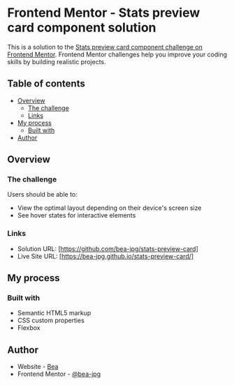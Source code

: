 # Frontend Mentor - Stats preview card component solution

This is a solution to the [Stats preview card component challenge on Frontend Mentor](https://www.frontendmentor.io/challenges/stats-preview-card-component-8JqbgoU62). Frontend Mentor challenges help you improve your coding skills by building realistic projects. 

## Table of contents

- [Overview](#overview)
  - [The challenge](#the-challenge)
  - [Links](#links)
- [My process](#my-process)
  - [Built with](#built-with)
- [Author](#author)

## Overview

### The challenge

Users should be able to:

- View the optimal layout depending on their device's screen size
- See hover states for interactive elements

### Links

- Solution URL: [https://github.com/bea-jpg/stats-preview-card]
- Live Site URL: [https://bea-jpg.github.io/stats-preview-card/]

## My process

### Built with

- Semantic HTML5 markup
- CSS custom properties
- Flexbox

## Author

- Website - [Bea](https://github.com/bea-jpg/)
- Frontend Mentor - [@bea-jpg](https://www.frontendmentor.io/profile/bea-jpg)

